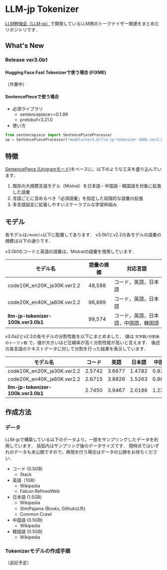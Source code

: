 # LLM-jp Tokenizer
[LLM勉強会（LLM-jp）](https://llm-jp.nii.ac.jp/)で開発しているLLM用のトークナイザー関連をまとめたリポジトリです．

## What's New
### Release ver3.0b1
#### Hugging Face Fast Tokenizerで使う場合 (**FIXME**)
（作業中）

#### SentencePieceで使う場合
- 必須ライブラリ
  - sentencepiece>=0.1.99
  - protobuf<3.21.0
- 使い方
```Python
from sentencepiece import SentencePieceProcessor
sp = SentencePieceProcessor("models/ver3.0/llm-jp-tokenizer-100k.ver3.0b1.model")
```

## 特徴
[SentencePiece (Unigramモード)](https://github.com/google/sentencepiece)をベースに，以下のような工夫を盛り込んでいます．

1. 既存の大規模言語モデル（Mistral）を日本語・中国語・韓国語を対象に拡張した語彙
2. 言語ごとに含めるべき「必須語彙」を指定した段階的な語彙の拡張
3. 多言語設定に拡張しやすいスケーラブルな学習枠組み

## モデル
各モデルは`/models`以下に配置してあります．
v3.0b1とv2.2の各モデルの語彙の規模は以下の通りです．

v3.0b1のコードと英語の語彙は，Mistralの語彙を借用しています．


| モデル名 | 語彙の規模 | 対応言語 |
| --- | --- | --- |
| code10K_en20K_ja30K.ver2.2        | 48,588 | コード，英語，日本語 |
| code20K_en40K_ja60K.ver2.2        | 96,869 | コード，英語，日本語 |
| **llm-jp-tokenizer-100k.ver3.0b1** | 99,574 | コード，英語，日本語，中国語，韓国語 |


v3.0a2とv2.2の各モデルの分割性能を以下にまとめました．
値は `文字数/分割後のトークン数` で，値が大きいほど圧縮率が高く分割性能が高いと言えます．
後述の各言語のテキストデータに対して分割を行った結果を表示しています．

|モデル名|コード|英語|日本語|中国語|韓国語|
|--|--|--|--|--|--|
|code10K_en20K_ja30K.ver2.2  |2.5742|3.6677|1.4782|0.8757|0.4689|
|code20K_en40K_ja60K.ver2.2  |2.6715|3.8826|1.5263|0.8845|0.4697|
|**llm-jp-tokenizer-100k.ver3.0b1**|2.7450|3.9467|2.0186|1.2370|2.0428|

## 作成方法
### データ
LLM-jpで構築している以下のデータより，一部をサンプリングしたデータを利用しています．
括弧内はサンプリング後のデータサイズです．
現時点ではいずれのデータも未公開ですので，再現を行う場合はデータの公開をお待ちください．

- コード (0.5GB)
  - Stack
- 英語（1GB）
  - Wikipedia
  - Falcon RefinedWeb
- 日本語 (1.5GB)
  - Wikipedia
  - SlimPajama (Books, Github以外)
  - Common Crawl
- 中国語 (0.5GB)
  - Wikipedia
- 韓国語 (0.5GB)
  - Wikipedia



### Tokenizerモデルの作成手順
（追記予定）
